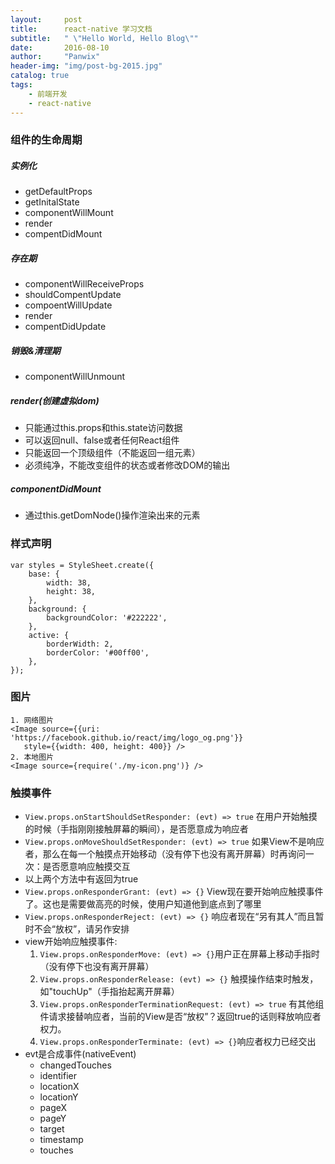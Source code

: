 ```yaml
---
layout:     post
title:      react-native 学习文档
subtitle:   " \"Hello World, Hello Blog\""
date:       2016-08-10
author:     "Panwix"
header-img: "img/post-bg-2015.jpg"
catalog: true
tags:
    - 前端开发
    - react-native
---
```


### 组件的生命周期

##### 实例化
* getDefaultProps
* getInitalState
* componentWillMount
* render
* compentDidMount

##### 存在期
* componentWillReceiveProps
* shouldCompentUpdate
* compoentWillUpdate
* render
* compentDidUpdate

##### 销毁&清理期
* componentWillUnmount

##### render(创建虚拟dom)
* 只能通过this.props和this.state访问数据
* 可以返回null、false或者任何React组件
* 只能返回一个顶级组件（不能返回一组元素）
* 必须纯净，不能改变组件的状态或者修改DOM的输出

##### componentDidMount
* 通过this.getDomNode()操作渲染出来的元素

### 样式声明
	var styles = StyleSheet.create({
  		base: {
    		width: 38,
    		height: 38,
  		},
  		background: {
    		backgroundColor: '#222222',
  		},
  		active: {
    		borderWidth: 2,
    		borderColor: '#00ff00',
  		},
	});

### 图片
	1. 网络图片
	<Image source={{uri: 'https://facebook.github.io/react/img/logo_og.png'}}
       style={{width: 400, height: 400}} />
    2. 本地图片
    <Image source={require('./my-icon.png')} />

### 触摸事件
* `View.props.onStartShouldSetResponder: (evt) => true`  在用户开始触摸的时候（手指刚刚接触屏幕的瞬间），是否愿意成为响应者
* `View.props.onMoveShouldSetResponder: (evt) => true` 如果View不是响应者，那么在每一个触摸点开始移动（没有停下也没有离开屏幕）时再询问一次：是否愿意响应触摸交互
* 以上两个方法中有返回为true
* `View.props.onResponderGrant: (evt) => {}` View现在要开始响应触摸事件了。这也是需要做高亮的时候，使用户知道他到底点到了哪里
* `View.props.onResponderReject: (evt) => {}` 响应者现在“另有其人”而且暂时不会“放权”，请另作安排
* view开始响应触摸事件:
	1. `View.props.onResponderMove: (evt) => {}`用户正在屏幕上移动手指时（没有停下也没有离开屏幕）
	2. `View.props.onResponderRelease: (evt) => {}` 触摸操作结束时触发，如"touchUp"（手指抬起离开屏幕）
	3. `View.props.onResponderTerminationRequest: (evt) => true` 有其他组件请求接替响应者，当前的View是否“放权”？返回true的话则释放响应者权力。
	4. `View.props.onResponderTerminate: (evt) => {}`响应者权力已经交出
* evt是合成事件(nativeEvent)
	* changedTouches
	* identifier
	* locationX
	* locationY
	* pageX
	* pageY
	* target
	* timestamp
	* touches
